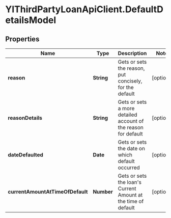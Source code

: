 # YlThirdPartyLoanApiClient.DefaultDetailsModel

## Properties

Name | Type | Description | Notes
------------ | ------------- | ------------- | -------------
**reason** | **String** | Gets or sets the reason, put concisely, for the default | [optional] 
**reasonDetails** | **String** | Gets or sets a more detailed account of the reason for default | [optional] 
**dateDefaulted** | **Date** | Gets or sets the date on which default occurred | [optional] 
**currentAmountAtTimeOfDefault** | **Number** | Gets or sets the loan&#39;s Current Amount at the time of default | [optional] 



